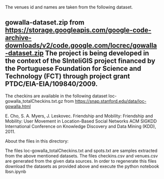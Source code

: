 The venues id and names are taken from the following dataset.

gowalla-dataset.zip
from https://storage.googleapis.com/google-code-archive-downloads/v2/code.google.com/locrec/gowalla-dataset.zip
The project is being developed in the context of the SInteliGIS project financed by the Portuguese Foundation for Science and Technology (FCT) through project grant PTDC/EIA-EIA/109840/2009. 
--

The checkins are available in the following dataset
loc-gowalla_totalCheckins.txt.gz
from https://snap.stanford.edu/data/loc-gowalla.html

E. Cho, S. A. Myers, J. Leskovec. Friendship and Mobility: Friendship and Mobility: User Movement in Location-Based Social Networks ACM SIGKDD International Conference on Knowledge Discovery and Data Mining (KDD), 2011.


About the files in this directory:

The files loc-gowalla_totalCheckins.txt and spots.txt are samples extracted from the above mentioned datasets.
The files checkins.csv and venues.csv are generated from the given data sources. 
In order to regenerate this files download the datasets as provided above and execute the python notebook lbsn.ipynb